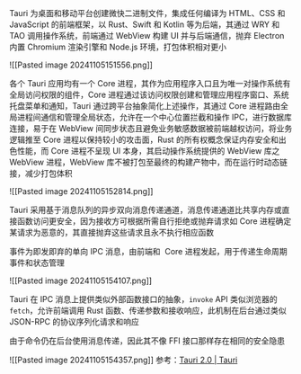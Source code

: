 Tauri 为桌面和移动平台创建微快二进制文件，集成任何编译为 HTML、CSS 和 JavaScript 的前端框架，以 Rust、Swift 和 Kotlin 等为后端，其通过 WRY 和 TAO 调用操作系统，前端通过 WebView 构建 UI 并与后端通信，抛弃 Electron 内置 Chromium 渲染引擎和 Node.js 环境，打包体积相对更小

![[Pasted image 20241105151556.png]]

各个 Tauri 应用均有一个 Core 进程，其作为应用程序入口且为唯一对操作系统有全局访问权限的组件，Core 进程通过该访问权限创建和管理应用程序窗口、系统托盘菜单和通知，Tauri 通过跨平台抽象简化上述操作，其通过 Core 进程路由全局进程间通信和管理全局状态，允许在一个中心位置拦截和操作 IPC，进行数据库连接，易于在 WebView 间同步状态且避免业务敏感数据被前端越权访问，将业务逻辑推至 Core 进程以保持较小的攻击面，Rust 的所有权概念保证内存安全和出色性能，而 Core 进程不呈现 UI 本身，其启动操作系统提供的 WebView 库之 WebView 进程，WebView 库不被打包至最终的构建产物中，而在运行时动态链接，减少打包体积

![[Pasted image 20241105152814.png]]

Tauri 采用基于消息队列的异步双向消息传递通道，消息传递通道比共享内存或直接函数访问更安全，因为接收方可根据所需自行拒绝或抛弃请求如 Core 进程确定某请求为恶意的，其直接抛弃这些请求且永不执行相应函数

事件为即发即弃的单向 IPC 消息，由前端和  Core 进程发起，用于传递生命周期事件和状态管理

![[Pasted image 20241105154107.png]]

Tauri 在 IPC 消息上提供类似外部函数接口的抽象，`invoke` API 类似浏览器的 `fetch`，允许前端调用 Rust 函数、传递参数和接收响应，此机制在后台通过类似 JSON-RPC 的协议序列化请求和响应

由于命令仍在后台使用消息传递，因此其不像 FFI 接口那样存在相同的安全隐患

![[Pasted image 20241105154357.png]]
参考：[Tauri 2.0 | Tauri](https://v2.tauri.app/)

